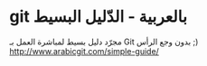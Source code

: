 # git بالعربية - الدّليل البسيط

مجرّد دليل بسيط لمباشرة العمل بـ Git بدون وجع الرأس ;)
http://www.arabicgit.com/simple-guide/
